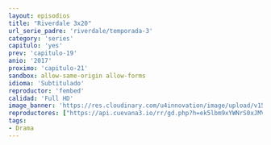 ```yaml
---
layout: episodios
title: "Riverdale 3x20"
url_serie_padre: 'riverdale/temporada-3'
category: 'series'
capitulo: 'yes'
prev: 'capitulo-19'
anio: '2017'
proximo: 'capitulo-21'
sandbox: allow-same-origin allow-forms
idioma: 'Subtitulado'
reproductor: 'fembed'
calidad: 'Full HD'
image_banner: 'https://res.cloudinary.com/u4innovation/image/upload/v1565152608/maxresdefault-min_vy9nnj.jpg'
reproductores: ["https://api.cuevana3.io/rr/gd.php?h=ek5lbm9xYWNrS0xJMVp5b21KREk0dFBLbjVkaHhkRGdrOG1jbnBpUnhhS1Z0SjJmWTlLanZLeXFxSlYxcnJPMTI3SjlvMmF4bWFPWnBtQm5xN2ZSdjZtU3FadVkyUT09"]
tags:
- Drama
---
```











